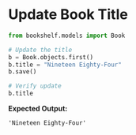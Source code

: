 # Update Book Title

```python
from bookshelf.models import Book

# Update the title
b = Book.objects.first()
b.title = "Nineteen Eighty-Four"
b.save()

# Verify update
b.title
```

**Expected Output:**
```
'Nineteen Eighty-Four'
```

